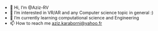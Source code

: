 - 👋 Hi, I’m @Aziz-RV
- 👀 I’m interested in VR/AR and any Computer science topic in general :)
- 🌱 I’m currently learning computational science and Engineering
- 📫 How to reach me aziz.karaborni@yahoo.fr

<!---
Aziz-RV/Aziz-RV is a ✨ special ✨ repository because its `README.md` (this file) appears on your GitHub profile.
You can click the Preview link to take a look at your changes.
--->
